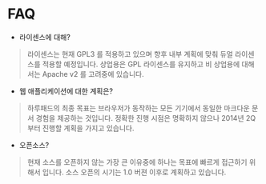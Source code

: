 # FAQ

* 라이센스에 대해?

> 라이센스는 현재 GPL3 를 적용하고 있으며 향후 내부 계획에 맞춰 듀얼 라이센스를 적용할 예정입니다.
> 상업용은 GPL 라이센스를 유지하고 비 상업용에 대해서는 Apache v2 를 고려중에 있습니다.

* 웹 애플리케이션에 대한 계획은?

> 하루패드의 최종 목표는 브라우저가 동작하는 모든 기기에서 동일한 마크다운 문서 경험을 제공하는 것입니다. 정확한 진행 시점은 명확하지 않으나 2014년 2Q 부터 진행할 계획을 가지고 있습니다.

* 오픈소스?

> 현재 소스를 오픈하지 않는 가장 큰 이유중에 하나는 목표에 빠르게 접근하기 위해서 입니다. 소스 오픈의 시기는 1.0 버젼 이후로 계획하고 있습니다.


